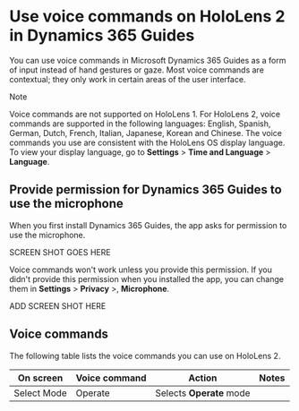 

# Use voice commands on HoloLens 2 in Dynamics 365 Guides

You can use voice commands in Microsoft Dynamics 365 Guides as a form of input instead of hand gestures or gaze. Most voice commands 
are contextual; they only work in certain areas of the user interface.  

>[!NOTE]
> Voice commands are not supported on HoloLens 1. For HoloLens 2, voice commands are supported in the following languages: English, Spanish, German, Dutch, French, Italian, 
Japanese, Korean and Chinese. The voice commands you use are consistent with the HoloLens OS display language. To view your display language, go to 
**Settings** > **Time and Language** > **Language**. 

## Provide permission for Dynamics 365 Guides to use the microphone

When you first install Dynamics 365 Guides, the app asks for permission to use the microphone.

SCREEN SHOT GOES HERE

Voice commands won't work unless you provide this permission. If you didn't provide this permission when you installed the app, you 
can change them in **Settings** > **Privacy** >, **Microphone**.

ADD SCREEN SHOT HERE

## Voice commands

The following table lists the voice commands you can use on HoloLens 2.

|On screen|Voice command|Action|Notes
|---------------------|---------------------------|-------------------------------------------|--------------------------------------|
|Select Mode|Operate|Selects **Operate** mode||



 
